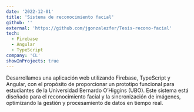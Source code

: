 ```yaml
---
date: '2022-12-01'
title: 'Sistema de reconocimiento facial'
github: ''
external: 'https://github.com/jgonzalezfer/Tesis-recono-facial'
tech:
  - Firebase
  - Angular
  - TypeScript
company: 'CL'
showInProjects: true
---
```


Desarrollamos una aplicación web utilizando Firebase, TypeScript y Angular, con el propósito de proporcionar un prototipo funcional para estudiantes de la Universidad Bernardo O’Higgins (UBO). Este sistema está diseñado para el reconocimiento facial y la sincronización de imágenes, optimizando la gestión y procesamiento de datos en tiempo real.
